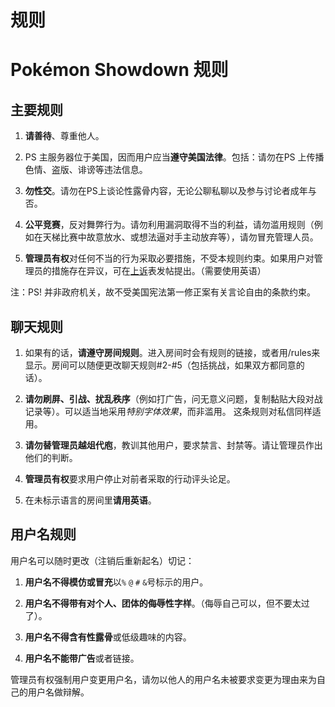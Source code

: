 # 规则

# Pokémon Showdown 规则

## 主要规则

1. **请善待**、尊重他人。

2. PS 主服务器位于美国，因而用户应当**遵守美国法律**。包括：请勿在PS 上传播色情、盗版、诽谤等违法信息。

3. **勿性交**。请勿在PS上谈论性露骨内容，无论公聊私聊以及参与讨论者成年与否。

4. **公平竞赛**，反对舞弊行为。请勿利用漏洞取得不当的利益，请勿滥用规则（例如在天梯比赛中故意放水、或想法逼对手主动放弃等），请勿冒充管理人员。

5. **管理员有权**对任何不当的行为采取必要措施，不受本规则约束。如果用户对管理员的措施存在异议，可在[上诉](/appeal)表发帖提出。（需要使用英语）

注：PS! 并非政府机关，故不受美国宪法第一修正案有关言论自由的条款约束。

## 聊天规则

1. 如果有的话，**请遵守房间规则**。进入房间时会有规则的链接，或者用/rules来显示。房间可以随便更改聊天规则#2-#5（包括挑战，如果双方都同意的话）。

2. **请勿刷屏、引战、扰乱秩序**（例如打广告，问无意义问题，复制黏贴大段对战记录等）。可以适当地采用<i>特别字体效果</i>，而非滥用。 这条规则对私信同样适用。

3. **请勿替管理员越俎代庖**，教训其他用户，要求禁言、封禁等。请让管理员作出他们的判断。

4. **管理员有权**要求用户停止对前者采取的行动评头论足。

5. 在未标示语言的房间里**请用英语**。

## 用户名规则

用户名可以随时更改（注销后重新起名）切记：

1. **用户名不得模仿或冒充**以`%` `@` `#` `&`号标示的用户。

2. **用户名不得带有对个人、团体的侮辱性字样**。（侮辱自己可以，但不要太过了）。

3. **用户名不得含有性露骨**或低级趣味的内容。

4. **用户名不能带广告**或者链接。

管理员有权强制用户变更用户名，请勿以他人的用户名未被要求变更为理由来为自己的用户名做辩解。
